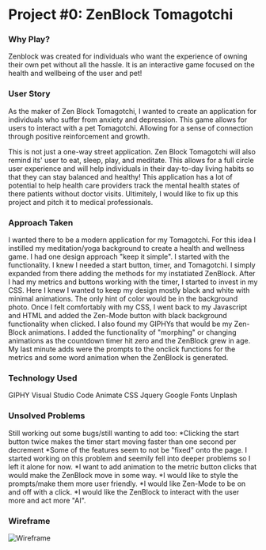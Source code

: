 # Project #0: ZenBlock Tomagotchi

### Why Play?

Zenblock was created for individuals who want the experience of owning their own pet without all the hassle. It is an interactive game focused on the health and wellbeing of the user and pet! 

### User Story

As the maker of Zen Block Tomagotchi, I wanted to create an application for individuals who suffer from anxiety and depression. This game allows for users to interact with a pet Tomagotchi. Allowing for a sense of connection through positive reinforcement and growth. 

This is not just a one-way street application. Zen Block Tomagotchi will also remind its' user to eat, sleep, play, and meditate. This allows for a full circle user experience and will help individuals in their day-to-day living habits so that they can stay balanced and healthy! This application has a lot of potential to help health care providers track the mental health states of there patients without doctor visits. Ultimitely, I would like to fix up this project and pitch it to medical professionals. 

### Approach Taken

I wanted there to be a modern application for my Tomagotchi. For this idea I instilled my meditation/yoga background to create a health and wellness game. I had one design approach "keep it simple". I started with the functionality. I knew I needed a start button, timer, and Tomagotchi. I simply expanded from there adding the methods for my instatiated ZenBlock. After I had my metrics and buttons working with the timer, I started to invest in my CSS. Here I knew I wanted to keep my design mostly black and white with minimal animations. The only hint of color would be in the background photo. Once I felt comfortably with my CSS, I went back to my Javascript and HTML and added the Zen-Mode button with black background functionality when clicked. I also found my GIPHYs that would be my Zen-Block animations. I added the functionality of "morphing" or changing animations as the countdown timer hit zero and the ZenBlock grew in age. My last minute adds were the prompts to the onclick functions for the metrics and some word animation when the ZenBlock is generated. 

### Technology Used

GIPHY
Visual Studio Code
Animate CSS
Jquery 
Google Fonts
Unplash

### Unsolved Problems

Still working out some bugs/still wanting to add too:
*Clicking the start button twice makes the timer start moving faster than one second per decrement
*Some of the features seem to not be "fixed" onto the page. I started working on this problem and seemily fell into deeper problems so I left it alone for now. 
*I want to add animation to the metric button clicks that would make the ZenBlock move in some way.
*I would like to style the prompts/make them more user friendly.
*I would like Zen-Mode to be on and off with a click.
*I would like the ZenBlock to interact with the user more and act more "AI".

### Wireframe

![Wireframe](file:///Users/brittybear/Desktop/Screen%20Shot%202020-09-27%20at%206.07.20%20PM.png)